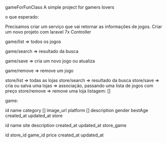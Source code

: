gameForFunClass
A simple project for gamers lovers

o que esperado:

Precisamos criar um serviço que vai retornar as informações de jogos.
Criar um novo projeto com laravel 7x
Controller

game/list => todos os jogos

game/search => resultado da busca

game/save => cria um novo jogo ou atualiza

game/remove => remove um jogo

store/list => todas as lojas
store/search => resultado da busca
store/save => cria ou salva uma lojas => associação, passando uma lista de jogos com preço
store/remove => remove uma loja
listagem: []

game:

id
name
category []
image_url
platform []
description
gender
bestAge
created_at
updated_at
store

id
name
site
description
created_at
updated_at
store_game

id
store_id
game_id
price
created_at
updated_at